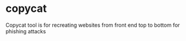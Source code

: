 # copycat
Copycat tool is for recreating websites from front end top to bottom for phishing attacks
